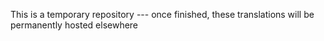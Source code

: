 This is a temporary repository --- once finished, these translations will be permanently hosted elsewhere
